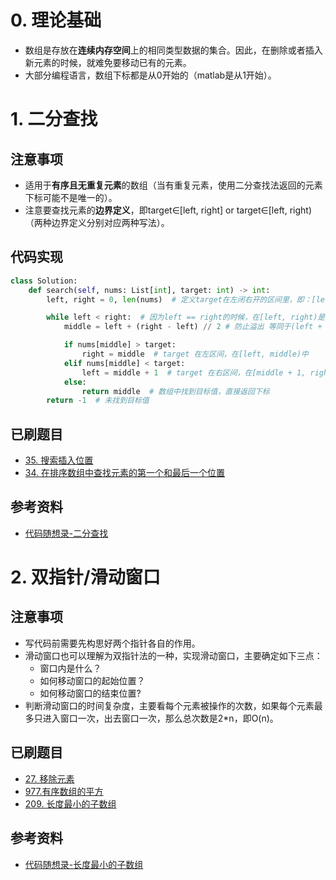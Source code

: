 # 0. 理论基础
- 数组是存放在**连续内存空间**上的相同类型数据的集合。因此，在删除或者插入新元素的时候，就难免要移动已有的元素。
- 大部分编程语言，数组下标都是从0开始的（matlab是从1开始）。
# 1. 二分查找

## 注意事项
- 适用于**有序且无重复元素**的数组（当有重复元素，使用二分查找法返回的元素下标可能不是唯一的）。
- 注意要查找元素的**边界定义**，即target∈[left, right] or target∈[left, right)（两种边界定义分别对应两种写法）。

## 代码实现
```python
class Solution:
    def search(self, nums: List[int], target: int) -> int:
        left, right = 0, len(nums)  # 定义target在左闭右开的区间里，即：[left, right)

        while left < right:  # 因为left == right的时候，在[left, right)是无效的空间，所以使用 <
            middle = left + (right - left) // 2 # 防止溢出 等同于(left + right)/2

            if nums[middle] > target:
                right = middle  # target 在左区间，在[left, middle)中
            elif nums[middle] < target:
                left = middle + 1  # target 在右区间，在[middle + 1, right)中
            else:
                return middle  # 数组中找到目标值，直接返回下标
        return -1  # 未找到目标值
```

## 已刷题目
- [35. 搜索插入位置](https://leetcode.cn/problems/search-insert-position/?envType=list&envId=j53sprew)
- [34. 在排序数组中查找元素的第一个和最后一个位置](https://leetcode.cn/problems/find-first-and-last-position-of-element-in-sorted-array/?envType=list&envId=j53sprew)

## 参考资料
- [代码随想录-二分查找](https://programmercarl.com/0704.%E4%BA%8C%E5%88%86%E6%9F%A5%E6%89%BE.html)

# 2. 双指针/滑动窗口
## 注意事项
- 写代码前需要先构思好两个指针各自的作用。
- 滑动窗口也可以理解为双指针法的一种，实现滑动窗口，主要确定如下三点：
    - 窗口内是什么？
    - 如何移动窗口的起始位置？
    - 如何移动窗口的结束位置?
- 判断滑动窗口的时间复杂度，主要看每个元素被操作的次数，如果每个元素最多只进入窗口一次，出去窗口一次，那么总次数是2*n，即O(n)。

## 已刷题目
- [27. 移除元素](https://leetcode.cn/problems/remove-element/)
- [977.有序数组的平方](https://leetcode.cn/problems/squares-of-a-sorted-array/submissions/)
- [209. 长度最小的子数组](https://leetcode.cn/problems/minimum-size-subarray-sum/)

## 参考资料
- [代码随想录-长度最小的子数组](https://www.programmercarl.com/0209.%E9%95%BF%E5%BA%A6%E6%9C%80%E5%B0%8F%E7%9A%84%E5%AD%90%E6%95%B0%E7%BB%84.html#%E6%BB%91%E5%8A%A8%E7%AA%97%E5%8F%A3)
